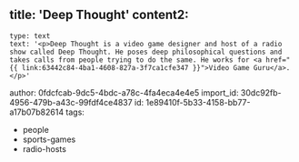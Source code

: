 title: 'Deep Thought'
content2:
  -
    type: text
    text: '<p>Deep Thought is a video game designer and host of a radio show called Deep Thought. He poses deep philosophical questions and takes calls from people trying to do the same. He works for <a href="{{ link:63442c84-4ba1-4608-827a-3f7ca1cfe347 }}">Video Game Guru</a>.</p>'
author: 0fdcfcab-9dc5-4bdc-a78c-4fa4eca4e4e5
import_id: 30dc92fb-4956-479b-a43c-99fdf4ce4837
id: 1e89410f-5b33-4158-bb77-a17b07b82614
tags:
  - people
  - sports-games
  - radio-hosts
